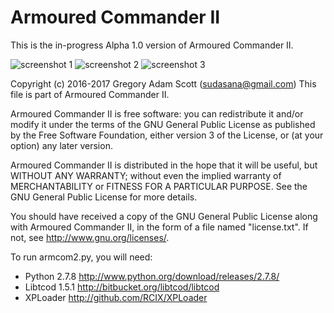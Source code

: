 # Armoured Commander II

This is the in-progress Alpha 1.0 version of Armoured Commander II.

![screenshot 1](https://github.com/sudasana/armcom2/blob/master/screenshots/armcom2_14.png "Armoured Commander II Screenshot")
![screenshot 2](https://github.com/sudasana/armcom2/blob/master/screenshots/armcom2_15.png "Armoured Commander II Screenshot")
![screenshot 3](https://github.com/sudasana/armcom2/blob/master/screenshots/armcom2_16.png "Armoured Commander II Screenshot")

Copyright (c) 2016-2017 Gregory Adam Scott (sudasana@gmail.com)
This file is part of Armoured Commander II.

Armoured Commander II is free software: you can redistribute it and/or modify
it under the terms of the GNU General Public License as published by
the Free Software Foundation, either version 3 of the License, or
(at your option) any later version.

Armoured Commander II is distributed in the hope that it will be useful,
but WITHOUT ANY WARRANTY; without even the implied warranty of
MERCHANTABILITY or FITNESS FOR A PARTICULAR PURPOSE. See the
GNU General Public License for more details.

You should have received a copy of the GNU General Public License
along with Armoured Commander II, in the form of a file named "license.txt".
If not, see <http://www.gnu.org/licenses/>.


To run armcom2.py, you will need:

* Python 2.7.8	http://www.python.org/download/releases/2.7.8/
* Libtcod 1.5.1	http://bitbucket.org/libtcod/libtcod
* XPLoader	http://github.com/RCIX/XPLoader

